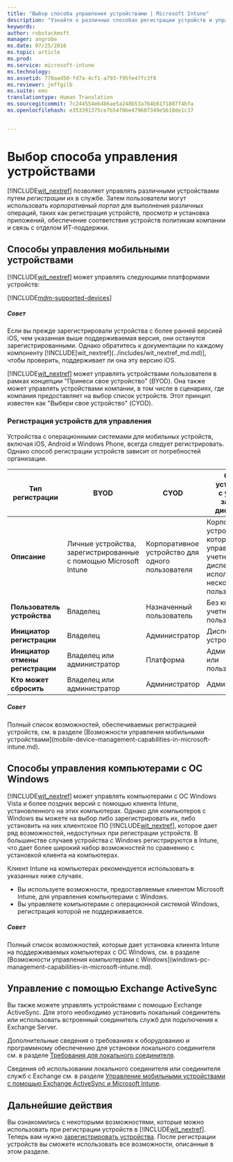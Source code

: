 ```yaml
---
title: "Выбор способа управления устройствами | Microsoft Intune"
description: "Узнайте о различных способах регистрации устройств и управления ими."
keywords: 
author: robstackmsft
manager: angrobe
ms.date: 07/25/2016
ms.topic: article
ms.prod: 
ms.service: microsoft-intune
ms.technology: 
ms.assetid: 770aad50-fd7a-4cf1-a793-f95fe47fc3f8
ms.reviewer: jeffgilb
ms.suite: ems
translationtype: Human Translation
ms.sourcegitcommit: 7c244554eb4b6ae5a248b53a7b4b6171807f4bfa
ms.openlocfilehash: e353391375ce7b54f0be479607349e5618de1c37


---
```


# Выбор способа управления устройствами
[!INCLUDE[wit_nextref](../includes/wit_nextref_md.md)] позволяет управлять различными устройствами путем *регистрации* их в службе. Затем пользователи могут использовать *корпоративный портал* для выполнения различных операций, таких как регистрация устройств, просмотр и установка приложений, обеспечение соответствия устройств политикам компании и связь с отделом ИТ-поддержки.

## Способы управления мобильными устройствами
[!INCLUDE[wit_nextref](../includes/wit_nextref_md.md)] может управлять следующими платформами устройств:

[!INCLUDE[mdm-supported-devices](../includes/mdm-supported-devices.md)]

<div class="alert alert-tip">
  <h5><span class="icon-tip"></span> Совет</h5>
  <p>Если вы прежде зарегистрировали устройства с более ранней версией iOS, чем указанная выше поддерживаемая версия, они останутся зарегистрированными. Однако обратитесь к документации по каждому компоненту [!INCLUDE[wit_nextref](../includes/wit_nextref_md.md)], чтобы проверить, поддерживает ли она эту версию iOS.</p>
</div>

[!INCLUDE[wit_nextref](../includes/wit_nextref_md.md)] может управлять устройствами пользователя в рамках концепции "Принеси свое устройство" (BYOD). Она также может управлять устройствами компании, в том числе в сценариях, где компания предоставляет на выбор список устройств. Этот принцип известен как "Выбери свое устройство" (CYOD).

### Регистрация устройств для управления
Устройства с операционными системами для мобильных устройств, включая iOS, Android и Windows Phone, всегда следует регистрировать. Однако способ регистрации устройств зависит от потребностей организации.

|Тип регистрации|BYOD|CYOD|Общее устройство с учетной записью диспетчера|Общее устройство без учетной записи пользователя|
|-------------------|--------|--------|--------------------------------------|----------------------------------------|
|**Описание**|Личные устройства, зарегистрированные с помощью Microsoft Intune|Корпоративное устройство для одного пользователя|Корпоративное устройство, которым управляет учетная запись диспетчера, использующаяся несколькими пользователями|Корпоративное устройство, не принадлежащее пользователю, для использования несколькими пользователями.|
|**Пользователь устройства**|Владелец|Назначенный пользователь|Без конкретной учетной записи пользователя|Пользователь не определен|
|**Инициатор регистрации**|Владелец|Администратор|Диспетчер устройств|Любой пользователь|
|**Инициатор отмены регистрации**|Владелец или администратор|Платформа |Администратор или пользователь|Администратор или пользователь|
|**Кто может сбросить**|Владелец или администратор|Администратор|Администратор|Администратор|

<div class="alert alert-tip">
  <h5><span class="icon-tip"></span> Совет</h5>
  <p>Полный список возможностей, обеспечиваемых регистрацией устройств, см. в разделе [Возможности управления мобильными устройствами](mobile-device-management-capabilities-in-microsoft-intune.md).</p>
</div>



## Способы управления компьютерами с ОС Windows
[!INCLUDE[wit_nextref](../includes/wit_nextref_md.md)] может управлять компьютерами с ОС Windows Vista и более поздних версий с помощью клиента Intune, установленного на этих компьютерах. Однако для компьютеров с Windows вы можете на выбор либо зарегистрировать их, либо установить на них клиентское ПО [!INCLUDE[wit_nextref](../includes/wit_nextref_md.md)], которое дает ряд возможностей, недоступных при регистрации устройств. В большинстве случаев устройства с Windows регистрируются в Intune, что дает более широкий набор возможностей по сравнению с установкой клиента на компьютерах.

Клиент Intune на компьютерах рекомендуется использовать в указанных ниже случаях.
<ul>
<li>Вы используете возможности, предоставляемые клиентом Microsoft Intune, для управления компьютерами с Windows.</li>
<li>Вы управляете компьютерами с операционной системой Windows, регистрация которой не поддерживается.</li>
</ul>

<div class="alert alert-tip">
  <h5><span class="icon-tip"></span> Совет</h5>
  <p>Полный список возможностей, которые дает установка клиента Intune на поддерживаемых компьютерах с ОС Windows, см. в разделе [Возможности управления компьютерами с Windows](windows-pc-management-capabilities-in-microsoft-intune.md).</p>
</div>

## Управление с помощью Exchange ActiveSync
Вы также можете управлять устройствами с помощью Exchange ActiveSync. Для этого необходимо установить локальный соединитель или использовать встроенный соединитель служб для подключения к Exchange Server.

Дополнительные сведения о требованиях к оборудованию и программному обеспечению для установки локального соединителя см. в разделе [Требования для локального соединителя](/intune/deploy-use/intune-on-premises-exchange-connector#requirements-for-the-on-premises-connector).

Сведения об использовании локального соединителя или соединителя служб с Exchange см. в разделе [Управление мобильными устройствами с помощью Exchange ActiveSync и Microsoft Intune](/intune/deploy-use/mobile-device-management-with-exchange-activesync-and-microsoft-intune).



## Дальнейшие действия
Вы ознакомились с некоторыми возможностями, которые можно использовать при регистрации устройств в [!INCLUDE[wit_nextref](../includes/wit_nextref_md.md)]. Теперь вам нужно [зарегистрировать устройства](/intune/deploy-use/enroll-devices-in-microsoft-intune). После регистрации устройств вы сможете использовать все возможности, описанные в этом разделе. <!--lindavr: There's a logical flaw in our "get to know/get started" content. You can take the path in this topic or you can take the path in the What to know before your get started topic. And they don't cover the same ground. -->



<!--HONumber=Aug16_HO2-->


